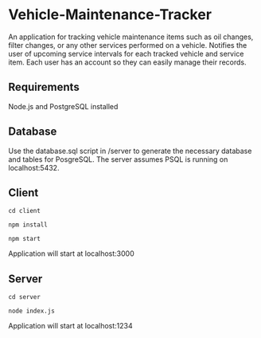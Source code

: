 # Vehicle-Maintenance-Tracker
An application for tracking vehicle maintenance items such as oil changes, filter changes, or any other services performed on a vehicle. Notifies the user of upcoming service intervals for each tracked vehicle and service item. Each user has an account so they can easily manage their records.

## Requirements
Node.js and PostgreSQL installed

## Database
Use the database.sql script in /server to generate the necessary database and tables for PosgreSQL. The server assumes PSQL is running on localhost:5432.

## Client
```
cd client
```
```
npm install
```
```
npm start
```
Application will start at localhost:3000

## Server
```
cd server
```
```
node index.js
```
Application will start at localhost:1234
